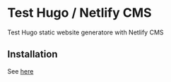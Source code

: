 # Test Hugo / Netlify CMS

Test Hugo static website generatore with Netlify CMS

## Installation

See [here](https://www.netlifycms.org/docs/hugo/)
